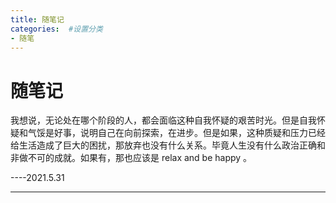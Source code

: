 ```yaml
---
title: 随笔记
categories:  #设置分类
- 随笔
---
```

# 随笔记

我想说，无论处在哪个阶段的人，都会面临这种自我怀疑的艰苦时光。但是自我怀疑和气馁是好事，说明自己在向前探索，在进步。但是如果，这种质疑和压力已经给生活造成了巨大的困扰，那放弃也没有什么关系。毕竟人生没有什么政治正确和非做不可的成就。如果有，那也应该是 relax and be happy 。

----2021.5.31



------

